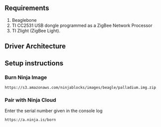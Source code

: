 ## Requirements
1. Beaglebone
2. TI CC2531 USB dongle programmed as a ZigBee Network Processor
3. TI Zlight (ZigBee Light).

## Driver Architecture
[Architecture]: http://f.cl.ly/items/3i3K0W3C0T3q040G2J1S/d511389c.png "Zigbee Driver Architecture"

## Setup instructions

### Burn Ninja Image
```
https://s3.amazonaws.com/ninjablocks/images/beagle/palladium.img.zip
```

### Pair with Ninja Cloud

Enter the serial number given in the console log
```
https://a.ninja.is/born
```
